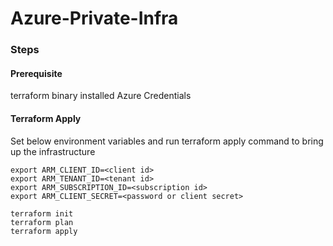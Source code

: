 # Azure-Private-Infra

### Steps

#### Prerequisite

terraform binary installed
Azure Credentials

#### Terraform Apply

Set below environment variables and run terraform apply command to bring up the infrastructure

```
export ARM_CLIENT_ID=<client id>
export ARM_TENANT_ID=<tenant id>
export ARM_SUBSCRIPTION_ID=<subscription id>
export ARM_CLIENT_SECRET=<password or client secret>
```

```
terraform init
terraform plan
terraform apply
```
